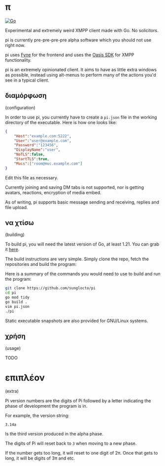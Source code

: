 # π
[![Go](https://github.com/sunglocto/pi/actions/workflows/go.yml/badge.svg)](https://github.com/sunglocto/pi/actions/workflows/go.yml)


Experimental and extremely weird XMPP client made with Go. No solicitors.

pi is currently pre-pre-pre-pre alpha software which you should not use right now.

pi uses [Fyne](https://fyne.io) for the frontend and uses the [Oasis SDK](https://github.com/jjj333-p/oasis-sdk) for XMPP functionality.

pi is an extremely opinionated client. It aims to have as little extra windows as possible, instead using alt-menus to perform many of the actions you'd see in a typical client.


## διαμόρφωση
(configuration)

In order to use pi, you currently have to create a `pi.json` file in the working directory of the executable. Here is how one looks like:

```json
{
    "Host":"example.com:5222",
    "User":"user@example.com",
    "Password":"123456",
    "DisplayName":"user",
    "NoTLS":false,
    "StartTLS":true,
    "Mucs":["room@muc.example.com"]
}
```

Edit this file as necessary.

Currently joining and saving DM tabs is not supported, nor is getting avatars, reactions, encryption of media embed.

As of writing, pi supports basic message sending and receiving, replies and file upload.


## να χτίσω 
(building)

To build pi, you will need the latest version of Go, at least 1.21. You can grab it [here](https://go.dev).

The build instructions are very simple. Simply clone the repo, fetch the repositories and build the program:

Here is a summary of the commands you would need to use to build and run the program:
```bash
git clone https://github.com/sunglocto/pi
cd pi
go mod tidy
go build .
vim pi.json
./pi
```

Static executable snapshots are also provided for GNU/Linux systems.

## χρήση
(usage)

TODO

# επιπλέον
(extra)

Pi version numbers are the digits of Pi followed by a letter indicating the phase of development the program is in.

For example, the version string:

`3.14a`

Is the third version produced in the alpha phase.

The digits of Pi will reset back to `3` when moving to a new phase.

If the number gets too long, it will reset to one digit of 2π. Once that gets to long, it will be digits of 3π and etc.
